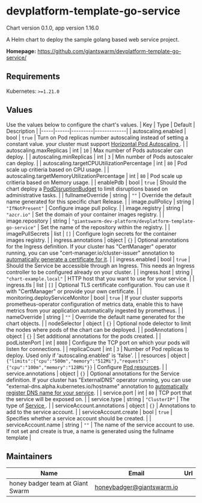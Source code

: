 # devplatform-template-go-service

Chart version 0.1.0, app version 1.16.0

A Helm chart to deploy the sample golang based web service project.

**Homepage:** <https://github.com/giantswarm/devplatform-template-go-service/>

## Requirements

Kubernetes: `>=1.21.0`

## Values

Use the values below to configure the chart's values.
| Key | Type | Default | Description |
|-----|------|---------|-------------|
| autoscaling.enabled | bool | `true` | Turn on Pod replicas number autoscaling instead of setting a constant value. your cluster must support [ Horizontal Pod Autoscaling ](https://kubernetes.io/docs/tasks/run-application/horizontal-pod-autoscale/). |
| autoscaling.maxReplicas | int | `10` | Max number of Pods autoscaler can deploy. |
| autoscaling.minReplicas | int | `3` | Min number of Pods autoscaler can deploy. |
| autoscaling.targetCPUUtilizationPercentage | int | `80` | Pod scale up critieria based on CPU usage. |
| autoscaling.targetMemoryUtilizationPercentage | int | `80` | Pod scale up critieria based on Memory usage. |
| enablePdb | bool | `true` | Should the chart deploy a [PodDisruptionBudget](https://kubernetes.io/docs/tasks/run-application/configure-pdb/) to limit disruptions based on administrative tasks. |
| fullnameOverride | string | `""` | Override the default name generated for this specific chart Release. |
| image.pullPolicy | string | `"IfNotPresent"` | Configure image pull policy. |
| image.registry | string | `"azcr.io"` | Set the domain of your container images registry. |
| image.repository | string | `"giantswarm-dev-platform/devplatform-template-go-service"` | Set the name of the repository within the registry. |
| imagePullSecrets | list | `[]` | Configure login secrets for the container images registry. |
| ingress.annotations | object | `{}` | Optional annotations for the Ingress definition. If your cluster has "CertManager" operator running, you can use "cert-manager.io/cluster-issuer" annotation to [automatically generate a certificate for it](https://cert-manager.io/docs/usage/). |
| ingress.enabled | bool | `true` | Should the Service be accessible through an Ingress. This needs an Ingress controller to be configured already on your cluster. |
| ingress.host | string | `"chart-example.local"` | HTTP host that you want to use for your service. |
| ingress.tls | list | `[]` | Optional TLS certificate configuration. You can use it with "CertManager" or provide your own certificate. |
| monitoring.deployServiceMonitor | bool | `true` | If your cluster supports prometheus-operator configuration of metrics data, enable this to have metrics from your application automatically ingested by prometheus. |
| nameOverride | string | `""` | Override the default name generated for the chart objects. |
| nodeSelector | object | `{}` | Optional node delector to limit the nodes where pods of the chart can be deployed. |
| podAnnotations | object | `{}` | Set additional annotations for the pods created. |
| podListenPort | int | `8080` | Configure the TCP port on which your pods will listen for connections. |
| replicaCount | int | `3` | Number of Pod replicas to deploy. Used only if 'autoscaling.enabled' is 'false'. |
| resources | object | `{"limits":{"cpu":"500m","memory":"512Mi"},"requests":{"cpu":"100m","memory":"128Mi"}}` | Configure [Pod resources](https://kubernetes.io/docs/concepts/configuration/manage-resources-containers/). |
| service.annotations | object | `{}` | Optional annotations for the Service definition. If your cluster has "ExternalDNS" operator running, you can use "external-dns.alpha.kubernetes.io/hostname" annotation to [automatically register DNS name for your service](https://github.com/kubernetes-sigs/external-dns). |
| service.port | int | `80` | TCP port that the service will be exposed on. |
| service.type | string | `"ClusterIP"` | The type of [ Service ](https://kubernetes.io/docs/concepts/services-networking/service/#publishing-services-service-types). |
| serviceAccount.annotations | object | `{}` | Annotations to add to the service account. |
| serviceAccount.create | bool | `true` | Specifies whether a service account should be created. |
| serviceAccount.name | string | `""` | The name of the service account to use. If not set and create is true, a name is generated using the fullname template |

## Maintainers

| Name | Email | Url |
| ---- | ------ | --- |
| honey badger team at Giant Swarm | <honeybadger@giantswarm.io> |  |

